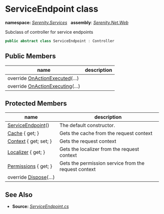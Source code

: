 # ServiceEndpoint class
**namespace:** *[Serenity.Services](../README.md#serenity.services-namespace)*   **assembly**: *[Serenity.Net.Web](../README.md)*

Subclass of controller for service endpoints

```csharp
public abstract class ServiceEndpoint : Controller
```

## Public Members

| name | description |
| --- | --- |
| override [OnActionExecuted](ServiceEndpoint/OnActionExecuted.md)(…) |  |
| override [OnActionExecuting](ServiceEndpoint/OnActionExecuting.md)(…) |  |

## Protected Members

| name | description |
| --- | --- |
| [ServiceEndpoint](ServiceEndpoint/ServiceEndpoint.md)() | The default constructor. |
| [Cache](ServiceEndpoint/Cache.md) { get; } | Gets the cache from the request context |
| [Context](ServiceEndpoint/Context.md) { get; set; } | Gets the request context |
| [Localizer](ServiceEndpoint/Localizer.md) { get; } | Gets the localizer from the request context |
| [Permissions](ServiceEndpoint/Permissions.md) { get; } | Gets the permission service from the request context |
| override [Dispose](ServiceEndpoint/Dispose.md)(…) |  |

## See Also

* **Source:** *[ServiceEndpoint.cs](https://github.com/serenity-is/Serenity/blob/master/src/Serenity.Net.Web/Mvc/ServiceEndpoint.cs)*